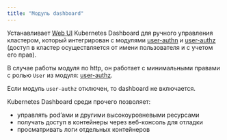```yaml
---
title: "Модуль dashboard"
---
```


Устанавливает [Web UI](https://github.com/kubernetes/dashboard) Kubernetes Dashboard для ручного управления кластером, который интегрирован с модулями [user-authn](/modules/150-user-authn/) и [user-authz](/modules/140-user-authz/) (доступ в кластер осуществляется от имени пользователя и с учетом его прав).

В случае работы модуля по http, он работает с минимальными правами с ролью `User` из модуля: [user-authz](/modules/140-user-authz/).

Если модуль `user-authz` отключен, то dashboard не включается.

Kubernetes Dashboard среди прочего позволяет:
- управлять pod’ами и другими высокоуровневыми ресурсами
- получать доступ в контейнеры через веб-консоль для отладки
- просматривать логи отдельных контейнеров
